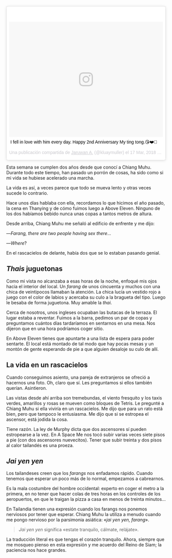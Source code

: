 <div class="center"><blockquote class="instagram-media" data-instgrm-captioned data-instgrm-permalink="https://www.instagram.com/p/BgbrReyn0rL/" data-instgrm-version="8" style=" background:#FFF; border:0; border-radius:3px; box-shadow:0 0 1px 0 rgba(0,0,0,0.5),0 1px 10px 0 rgba(0,0,0,0.15); margin: 1px; max-width:658px; padding:0; width:99.375%; width:-webkit-calc(100% - 2px); width:calc(100% - 2px);"><div style="padding:8px;"> <div style=" background:#F8F8F8; line-height:0; margin-top:40px; padding:37.4537037037037% 0; text-align:center; width:100%;"> <div style=" background:url(data:image/png;base64,iVBORw0KGgoAAAANSUhEUgAAACwAAAAsCAMAAAApWqozAAAABGdBTUEAALGPC/xhBQAAAAFzUkdCAK7OHOkAAAAMUExURczMzPf399fX1+bm5mzY9AMAAADiSURBVDjLvZXbEsMgCES5/P8/t9FuRVCRmU73JWlzosgSIIZURCjo/ad+EQJJB4Hv8BFt+IDpQoCx1wjOSBFhh2XssxEIYn3ulI/6MNReE07UIWJEv8UEOWDS88LY97kqyTliJKKtuYBbruAyVh5wOHiXmpi5we58Ek028czwyuQdLKPG1Bkb4NnM+VeAnfHqn1k4+GPT6uGQcvu2h2OVuIf/gWUFyy8OWEpdyZSa3aVCqpVoVvzZZ2VTnn2wU8qzVjDDetO90GSy9mVLqtgYSy231MxrY6I2gGqjrTY0L8fxCxfCBbhWrsYYAAAAAElFTkSuQmCC); display:block; height:44px; margin:0 auto -44px; position:relative; top:-22px; width:44px;"></div></div> <p style=" margin:8px 0 0 0; padding:0 4px;"> <a href="https://www.instagram.com/p/BgbrReyn0rL/" style=" color:#000; font-family:Arial,sans-serif; font-size:14px; font-style:normal; font-weight:normal; line-height:17px; text-decoration:none; word-wrap:break-word;" target="_blank">I fell in love with him every day. Happy 2nd Anniversary My ting tong.😘❤️🥝</a></p> <p style=" color:#c9c8cd; font-family:Arial,sans-serif; font-size:14px; line-height:17px; margin-bottom:0; margin-top:8px; overflow:hidden; padding:8px 0 7px; text-align:center; text-overflow:ellipsis; white-space:nowrap;">Una publicación compartida de <a href="https://www.instagram.com/kluaymuller/" style=" color:#c9c8cd; font-family:Arial,sans-serif; font-size:14px; font-style:normal; font-weight:normal; line-height:17px;" target="_blank"> Jaruwan A.</a> (@kluaymuller) el <time style=" font-family:Arial,sans-serif; font-size:14px; line-height:17px;" datetime="2018-03-17T17:18:29+00:00">17 Mar, 2018 a las 10:18 PDT</time></p></div></blockquote></div>

Esta semana se cumplen dos años desde que conocí a Chiang Muhu. Durante todo este tiempo, han pasado un porrón de cosas, ha sido como si mi vida se hubiese acelerado una marcha.

La vida es así, a veces parece que todo se mueva lento y otras veces sucede lo contrario.

Hace unos días hablaba con ella, recordamos lo que hicimos el año pasado, la cena en Thanying y de cómo fuimos luego a Above Eleven. Ninguno de los dos habíamos bebido nunca unas copas a tantos metros de altura.

Desde arriba, Chiang Muhu me señaló al edificio de enfrente y me dijo:

—*Farang, there are two people having sex there*...

—*Where*?

En el rascacielos de delante, había dos que se lo estaban pasando genial.

## *Thais* juguetonas

Como mi vista no alcanzaba a esas horas de la noche, enfoqué mis ojos hacia el interior del local. Un *farang* de unos cincuenta y muchos con una chica de veintipocos llamaban la atención. La chica lucía un vestido rojo a juego con el color de labios y acercaba su culo a la bragueta del tipo. Luego le besaba de forma juguetona. Muy amable la *thai*.

Cerca de nosotros, unos ingleses ocupaban las butacas de la terraza. El lugar estaba a reventar. Fuimos a la barra, pedimos un par de copas y preguntamos cuántos días tardaríamos en sentarnos en una mesa. Nos dijeron que en una hora podríamos coger sitio.

En Above Eleven tienes que apuntarte a una lista de espera para poder sentarte. El local está montado de tal modo que hay pocas mesas y un montón de gente esperando de pie a que alguien desaloje su culo de allí.

## La vida en un rascacielos

Cuando conseguimos asiento, una pareja de extranjeros se ofreció a hacernos una foto. Oh, claro que sí. Les preguntamos si ellos también querían. Asintieron.

Las vistas desde ahí arriba son tremebundas, el viento fresquito y los taxis verdes, amarillos y rosas se mueven como bloques de Tetris. Le pregunté a Chiang Muhu si ella viviría en un rascacielos. Me dijo que para un rato está bien, pero que tampoco le entusiasma. Me dijo que si se estropea el ascensor, está jodida la cosa.

Tiene razón. La ley de Murphy dicta que dos ascensores sí pueden estropearse a la vez. En A Space Me nos tocó subir varias veces siete pisos a pie (con dos ascensores nuevecitos). Tener que subir treinta y dos pisos al calor tailandés es una proeza.

## *Jai yen yen*

Los tailandeses creen que los *farangs* nos enfadamos rápido. Cuando tenemos que esperar un poco más de lo normal, empezamos a cabrearnos.

Es la mala costumbre del hombre occidental: experto en coger el metro a la primera, en no tener que hacer colas de tres horas en los controles de los aeropuertos, en que le traigan la pizza a casa en menos de treinta minutos...

En Tailandia tienen una expresión cuando los farangs nos ponemos nerviosos por tener que esperar. Chiang Muhu la utiliza a menudo cuando me pongo nervioso por la parsimonia asiática: «*jai yen yen, farang*».

> *Jai yen yen* significa «estate tranquilo, cálmate, relájate».

La traducción literal es que tengas el corazón tranquilo. Ahora, siempre que me mosqueo pienso en esta expresión y me acuerdo del Reino de Siam; la paciencia nos hace grandes.